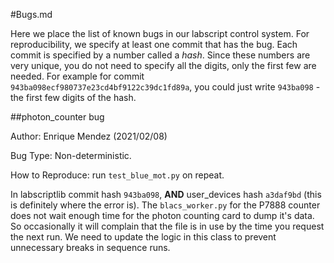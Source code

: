 #Bugs.md

Here we place the list of known bugs in our labscript control system. For
reproducibility, we specify at least one commit that has the bug. Each commit
is specified by a number called a *hash*. Since these numbers are very unique,
you do not need to specify all the digits, only the first few are needed. For
example for commit `943ba098ecf980737e23cd4bf9122c39dc1fd89a`, you could just
write `943ba098` - the first few digits of the hash.

##photon_counter bug

Author: Enrique Mendez (2021/02/08)

Bug Type: Non-deterministic.

How to Reproduce: run `test_blue_mot.py` on repeat.

In labscriptlib commit hash `943ba098`, **AND** user_devices hash `a3daf9bd`
(this is definitely where the error is). The `blacs_worker.py` for the P7888
counter does not wait enough time for the photon counting card to dump it's data.
So occasionally it will complain that the file is in use by the time you
request the next run. We need to update the logic in this class to prevent
unnecessary breaks in sequence runs. 